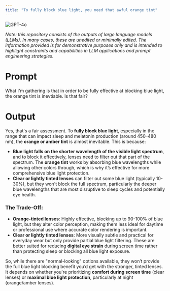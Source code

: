 ```yaml
---
title: "To fully block blue light, you need that awful orange tint"
---
```

![GPT-4o](https://img.shields.io/badge/GPT--4o-3333FF?style=for-the-badge&logo=openai&logoColor=white)



*Note: this repository consists of the outputs of large language models (LLMs). In many cases, these are unedited or minimally edited. The information provided is for demonstrative purposes only and is intended to highlight constraints and capabilities in LLM applications and prompt engineering strategies.*


# Prompt

What I'm gathering is that in order to be fully effective at blocking blue light, the orange tint is inevtiable. Is that fair?

# Output

Yes, that's a fair assessment. To **fully block blue light**, especially in the range that can impact sleep and melatonin production (around 450–480 nm), the **orange or amber tint** is almost inevitable. This is because:

- **Blue light falls on the shorter wavelength of the visible light spectrum**, and to block it effectively, lenses need to filter out that part of the spectrum. The **orange tint** works by absorbing blue wavelengths while allowing other colors through, which is why it’s effective for more comprehensive blue light protection.
- **Clear or lightly tinted lenses** can filter out some blue light (typically 10-30%), but they won't block the full spectrum, particularly the deeper blue wavelengths that are most disruptive to sleep cycles and potentially eye health.

### The Trade-Off:
- **Orange-tinted lenses**: Highly effective, blocking up to 90-100% of blue light, but they alter color perception, making them less ideal for daytime or professional use where accurate color rendering is important.
- **Clear or lightly tinted lenses**: More visually subtle and practical for everyday wear but only provide partial blue light filtering. These are better suited for reducing **digital eye strain** during screen time rather than protecting sleep or blocking all blue light exposure.

So, while there are "normal-looking" options available, they won’t provide the full blue light blocking benefit you’d get with the stronger, tinted lenses. It depends on whether you're prioritizing **comfort during screen time** (clear lenses) or **maximal blue light protection**, particularly at night (orange/amber lenses).